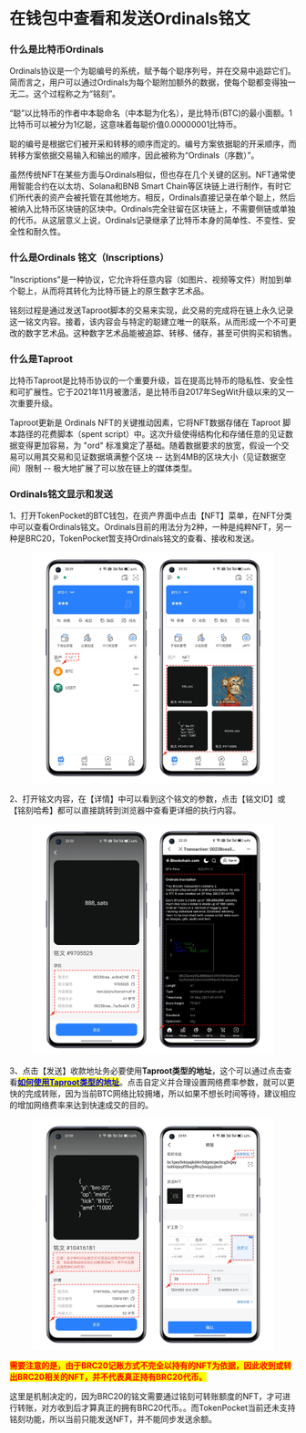 # 在钱包中查看和发送Ordinals铭文

### 什么是比特币Ordinals <a href="#dkkip" id="dkkip"></a>

Ordinals协议是一个为聪编号的系统，赋予每个聪序列号，并在交易中追踪它们。简而言之，用户可以通过Ordinals为每个聪附加额外的数据，使每个聪都变得独一无二。这个过程称之为“铭刻”。

“聪”以比特币的作者中本聪命名（中本聪为化名），是比特币(BTC)的最小面额。1比特币可以被分为1亿聪，这意味着每聪价值0.00000001比特币。

聪的编号是根据它们被开采和转移的顺序而定的。编号方案依据聪的开采顺序，而转移方案依据交易输入和输出的顺序，因此被称为“Ordinals（序数）”。

虽然传统NFT在某些方面与Ordinals相似，但也存在几个关键的区别。NFT通常使用智能合约在以太坊、Solana和BNB Smart Chain等区块链上进行制作，有时它们所代表的资产会被托管在其他地方。相反，Ordinals直接记录在单个聪上，然后被纳入比特币区块链的区块中。Ordinals完全驻留在区块链上，不需要侧链或单独的代币。从这层意义上说，Ordinals记录继承了比特币本身的简单性、不变性、安全性和耐久性。

### 什么是Ordinals 铭文（Inscriptions） <a href="#nw404" id="nw404"></a>

"Inscriptions"是一种协议，它允许将任意内容（如图片、视频等文件）附加到单个聪上，从而将其转化为比特币链上的原生数字艺术品。

铭刻过程是通过发送Taproot脚本的交易来实现，此交易的完成将在链上永久记录这一铭文内容。接着，该内容会与特定的聪建立唯一的联系，从而形成一个不可更改的数字艺术品。这种数字艺术品能被追踪、转移、储存，甚至可供购买和销售。

### 什么是Taproot <a href="#ieois" id="ieois"></a>

比特币Taproot是比特币协议的一个重要升级，旨在提高比特币的隐私性、安全性和可扩展性。它于2021年11月被激活，是比特币自2017年SegWit升级以来的又一次重要升级。

Taproot更新是 Ordinals NFT的关键推动因素，它将NFT数据存储在 Taproot 脚本路径的花费脚本（spent script）中。这次升级使得结构化和存储任意的见证数据变得更加容易，为 "ord" 标准奠定了基础。随着数据要求的放宽，假设一个交易可以用其交易和见证数据填满整个区块 -- 达到4MB的区块大小（见证数据空间）限制 -- 极大地扩展了可以放在链上的媒体类型。

### Ordinals铭文显示和发送 <a href="#ia0ju" id="ia0ju"></a>

1、打开TokenPocket的BTC钱包，在资产界面中点击【NFT】菜单，在NFT分类中可以查看Ordinals铭文。Ordinals目前的用法分为2种，一种是纯粹NFT，另一种是BRC20，TokenPocket暂支持Ordinals铭文的查看、接收和发送。

<figure><img src="../../.gitbook/assets/1 (2).png" alt=""><figcaption></figcaption></figure>

2、打开铭文内容，在【详情】中可以看到这个铭文的参数，点击【铭文ID】或【铭刻哈希】都可以直接跳转到浏览器中查看更详细的执行内容。

<figure><img src="../../.gitbook/assets/2.png" alt=""><figcaption></figcaption></figure>

3、点击【发送】收款地址务必要使用**Taproot类型的地址**，这个可以通过点击查看[<mark style="color:blue;">**如何使用Taproot类型的地址**</mark>](<ordinals (1).md#ieois>)。点击自定义并合理设置网络费率参数，就可以更快的完成转账，因为当前BTC网络比较拥堵，所以如果不想长时间等待，建议相应的增加网络费率来达到快速成交的目的。

<figure><img src="../../.gitbook/assets/3 (10).png" alt=""><figcaption></figcaption></figure>

<mark style="color:red;">**需要注意的是，由于BRC20记账方式不完全以持有的NFT为依据，因此收到或转出BRC20相关的NFT，并不代表真正持有BRC20代币。**</mark>

这里是机制决定的，因为BRC20的铭文需要通过铭刻可转账额度的NFT，才可进行转账，对方收到后才算真正的拥有BRC20代币。。而TokenPocket当前还未支持铭刻功能，所以当前只能发送NFT，并不能同步发送余额。
